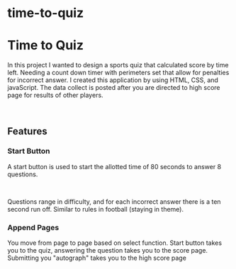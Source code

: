# time-to-quiz
<h1>Time to Quiz</h1>
<main>
    <p>In this project I wanted to design a sports quiz that calculated score by time left. Needing a count down timer with perimeters set that allow for penalties for incorrect answer. I created this application by using HTML, CSS, and javaScript. The data collect is posted after you are directed to high score page for results of other players.</p>
    <br>

<h2>Features</h2>
    <h3>Start Button</h3>
        <p>A start button is used to start the allotted time of 80 seconds to answer 8 questions.</p>
        <br>
        <p>Questions range in difficulty, and for each incorrect answer there is a ten second run off. Similar to rules in football (staying in theme).</p>
    <h3>Append Pages</h3>
        <p>You move from page to page based on select function. Start button takes you to the quiz, answering the question takes you to the score page. Submitting you "autograph" takes you to the high score page</p>   